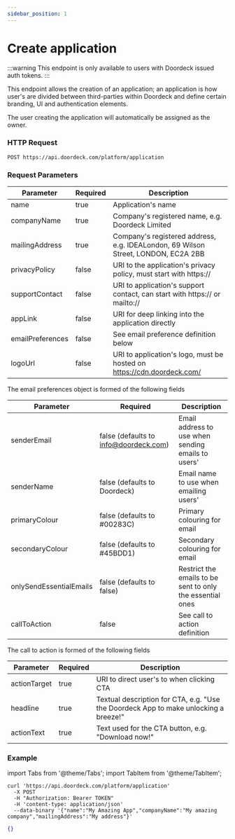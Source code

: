 ```yaml
---
sidebar_position: 1
---
```


# Create application

:::warning
This endpoint is only available to users with Doordeck issued auth tokens.
:::

This endpoint allows the creation of an application; an application is how user's are divided between third-parties
within Doordeck and define certain branding, UI and authentication elements.

The user creating the application will automatically be assigned as the owner.

### HTTP Request

`POST https://api.doordeck.com/platform/application`

### Request Parameters

| Parameter        | Required | Description                                                                       |
|------------------|----------|-----------------------------------------------------------------------------------|
| name             | true     | Application's name                                                                |
| companyName      | true     | Company's registered name, e.g. Doordeck Limited                                  |
| mailingAddress   | true     | Company's registered address, e.g. IDEALondon, 69 Wilson Street, LONDON, EC2A 2BB |
| privacyPolicy    | false    | URI to the application's privacy policy, must start with https://                 |
| supportContact   | false    | URI to application's support contact, can start with https:// or mailto://        |
| appLink          | false    | URI for deep linking into the application directly                                |
| emailPreferences | false    | See email preference definition below                                             |
| logoUrl          | false    | URI to application's logo, must be hosted on https://cdn.doordeck.com/            |

The email preferences object is formed of the following fields

| Parameter               | Required                              | Description                                               |
|-------------------------|---------------------------------------|-----------------------------------------------------------|
| senderEmail             | false (defaults to info@doordeck.com) | Email address to use when sending emails to users'        |
| senderName              | false (defaults to Doordeck)          | Email name to use when emailing users'                    |
| primaryColour           | false (defaults to #00283C)           | Primary colouring for email                               |
| secondaryColour         | false (defaults to #45BDD1)           | Secondary colouring for email                             |
| onlySendEssentialEmails | false (defaults to false)             | Restrict the emails to be sent to only the essential ones |
| callToAction            | false                                 | See call to action definition                             |

The call to action is formed of the following fields

| Parameter    | Required | Description                                                                          |
|--------------|----------|--------------------------------------------------------------------------------------|
| actionTarget | true     | URI to direct user's to when clicking CTA                                            |
| headline     | true     | Textual description for CTA, e.g. "Use the Doordeck App to make unlocking a breeze!" |
| actionText   | true     | Text used for the CTA button, e.g. "Download now!"                                   |

### Example

import Tabs from '@theme/Tabs';
import TabItem from '@theme/TabItem';

<Tabs>
<TabItem value="shell" label="Request">

```shell title="CURL"
curl 'https://api.doordeck.com/platform/application'
  -X POST
  -H "Authorization: Bearer TOKEN"
  -H 'content-type: application/json'
  --data-binary '{"name":"My Amazing App","companyName":"My amazing company","mailingAddress":"My address"}'
```

</TabItem>
<TabItem value="json" label="Response">

```json title="JSON"
{}
```

</TabItem>
</Tabs>
